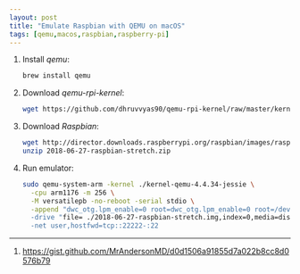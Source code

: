 ```yaml
---
layout: post
title: "Emulate Raspbian with QEMU on macOS"
tags: [qemu,macos,raspbian,raspberry-pi]
---
```


1. Install *qemu*:
   ```bash
   brew install qemu
   ```
2. Download *qemu-rpi-kernel*:
   ```bash
   wget https://github.com/dhruvvyas90/qemu-rpi-kernel/raw/master/kernel-qemu-4.4.34-jessie
   ```
3. Download *Raspbian*:
   ```bash
   wget http://director.downloads.raspberrypi.org/raspbian/images/raspbian-2018-06-29/2018-06-27-raspbian-stretch.zip
   unzip 2018-06-27-raspbian-stretch.zip
   ```
4. Run emulator:
   ```bash
   sudo qemu-system-arm -kernel ./kernel-qemu-4.4.34-jessie \
     -cpu arm1176 -m 256 \
     -M versatilepb -no-reboot -serial stdio \
     -append "dwc_otg.lpm_enable=0 root=dwc_otg.lpm_enable=0 root=/dev/sda2 rootfstype=ext4 elevator=deadline fsck.repair=yes rootwait"" \
     -drive "file= ./2018-06-27-raspbian-stretch.img,index=0,media=disk,format=raw" \
     -net user,hostfwd=tcp::22222-:22
   ```

---
1. <https://gist.github.com/MrAndersonMD/d0d1506a91855d7a022b8cc8d0576b79>
